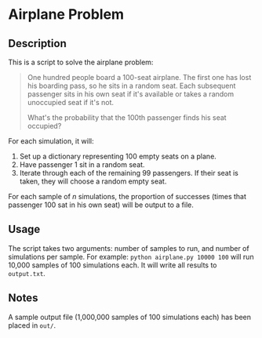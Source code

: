 # Airplane Problem

## Description
This is a script to solve the airplane problem:

> One hundred people board a 100-seat airplane. The first one has lost his boarding pass, so he sits in a random seat. Each subsequent passenger sits in his own seat if it's available or takes a random unoccupied seat if it's not.
> 
> What's the probability that the 100th passenger finds his seat occupied?


For each simulation, it will:

1.  Set up a dictionary representing 100 empty seats on a plane.
2.  Have passenger 1 sit in a random seat. 
3.  Iterate through each of the remaining 99 passengers. If their seat is taken, they will choose a random empty seat.

For each sample of *n* simulations, the proportion of successes (times that passenger 100 sat in his own seat) will be output to a file. 

## Usage
The script takes two arguments: number of samples to run, and number of simulations per sample. For example: `python airplane.py 10000 100` will run 10,000 samples of 100 simulations each. It will write all results to `output.txt`.

## Notes
A sample output file (1,000,000 samples of 100 simulations each) has been placed in `out/`.
